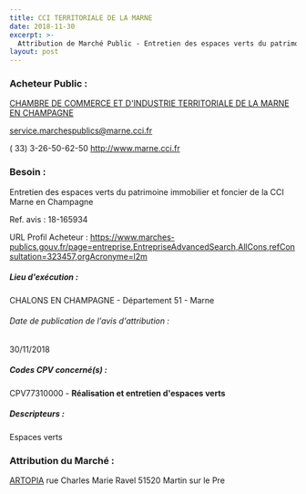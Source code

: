 ```yaml
---
title: CCI TERRITORIALE DE LA MARNE
date: 2018-11-30
excerpt: >-
  Attribution de Marché Public - Entretien des espaces verts du patrimoine immobilier et foncier de la CCI Marne en Champagne
layout: post
---
```


### Acheteur Public : 
<a href="/acheteur-132/siren-130022833"> CHAMBRE DE COMMERCE ET D'INDUSTRIE TERRITORIALE DE LA MARNE EN CHAMPAGNE</a><br/>



service.marchespublics@marne.cci.fr

( 33) 3-26-50-62-50
http://www.marne.cci.fr
### Besoin :

Entretien des espaces verts du patrimoine immobilier et foncier de la CCI Marne en Champagne

Ref. avis : 18-165934

URL Profil Acheteur : https://www.marches-publics.gouv.fr/page=entreprise.EntrepriseAdvancedSearch,AllCons,refConsultation=323457,orgAcronyme=l2m

##### Lieu d'exécution :

CHALONS EN CHAMPAGNE - Département 51 - Marne

###### Date de publication de l'avis d'attribution : 
30/11/2018

##### Codes CPV concerné(s) :
CPV77310000 - **Réalisation et entretien d'espaces verts** <br/>

##### Descripteurs :
Espaces verts <br/>

### Attribution du Marché :
<a href="/entreprise-552/siren-383077187"> ARTOPIA</a>    rue Charles Marie Ravel 51520 Martin sur le Pre <br/>

